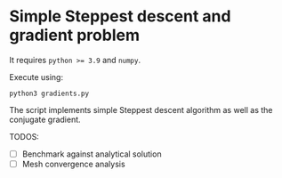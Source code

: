 # Simple Steppest descent and gradient problem

It requires `python >= 3.9` and `numpy`.

Execute using:
```shell
python3 gradients.py
```

The script implements simple Steppest descent algorithm as well as the
conjugate gradient.

TODOS:
- [ ] Benchmark against analytical solution
- [ ] Mesh convergence analysis
